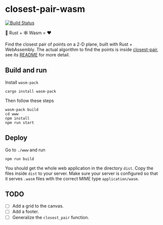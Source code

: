 # closest-pair-wasm
[![Build Status](https://travis-ci.org/weirane/closest-pair-wasm.svg?branch=master)](https://travis-ci.org/weirane/closest-pair-wasm)

🦀 Rust + 🕸 Wasm = ❤

Find the closest pair of points on a 2-D plane, built with Rust + WebAssembly. The actual algorithm to find the points is inside [closest-pair](closest-pair), see its [README](closest-pair/README.md) for more detail.

## Build and run
Install `wasm-pack`

    cargo install wasm-pack

Then follow these steps

    wasm-pack build
    cd www
    npm install
    npm run start

## Deploy
Go to `./www` and run

    npm run build

You should get the whole web application in the directory `dist`. Copy the files inside `dist` to your server. Make sure your server is configured so that it serves `.wasm` files with the correct MIME type `application/wasm`.

## TODO
- [ ] Add a grid to the canvas.
- [ ] Add a footer.
- [ ] Generalize the `closest_pair` function.
